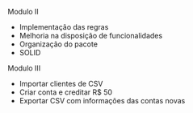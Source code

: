 Modulo II
- Implementação das regras
- Melhoria na disposição de funcionalidades
- Organização do pacote
- SOLID


Modulo III

- Importar clientes de CSV
- Criar conta e creditar R$ 50
- Exportar CSV com informações das contas novas
